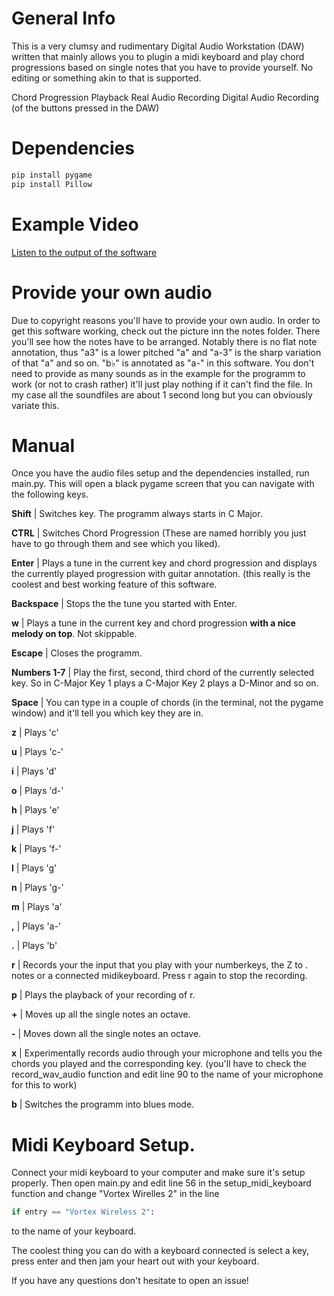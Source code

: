 # General Info

This is a very clumsy and rudimentary Digital Audio Workstation (DAW) written that mainly allows you to plugin a midi keyboard and play chord progressions based on single notes that you have to provide yourself.
No editing or something akin to that is supported.

Chord Progression Playback
Real Audio Recording
Digital Audio Recording (of the buttons pressed in the DAW)

# Dependencies

```bash
pip install pygame
pip install Pillow

```
# Example Video
[Listen to the output of the software](https://youtu.be/uLjL0bSK6Uw)

# Provide your own audio
Due to copyright reasons you'll have to provide your own audio.
In order to get this software working, check out the picture inn the notes folder.
There you'll see how the notes have to be arranged.
Notably there is no flat note annotation, thus "a3" is a lower pitched "a" and "a-3" is the sharp variation of that "a" and so on. "b♭" is annotated as "a-" in this software.
You don't need to provide as many sounds as in the example for the programm to work (or not to crash rather) it'll just play nothing if it can't find the file.
In my case all the soundfiles are about 1 second long but you can obviously variate this.

# Manual

Once you have the audio files setup and the dependencies installed, run main.py.
This will open a black pygame screen that you can navigate with the following keys.

**Shift** | Switches key. The programm always starts in C Major.

**CTRL** | Switches Chord Progression (These are named horribly you just have to go through them and see which you liked).

**Enter** | Plays a tune in the current key and chord progression and displays the currently played progression with guitar annotation. (this really is the coolest and best working feature of this software.

**Backspace** | Stops the the tune you started with Enter.

**w** | Plays a tune in the current key and chord progression **with a nice melody on top**. Not skippable.

**Escape** | Closes the programm.

**Numbers 1-7** | Play the first, second, third chord of the currently selected key. So in C-Major Key 1 plays a C-Major Key 2 plays a D-Minor and so on.

**Space** | You can type in a couple of chords (in the terminal, not the pygame window) and it'll tell you which key they are in.

**z** | Plays 'c'

**u** | Plays 'c-'

**i** | Plays 'd'

**o** | Plays 'd-'

**h** | Plays 'e'

**j** | Plays 'f'

**k** | Plays 'f-'

**l** | Plays 'g'

**n** | Plays 'g-'

**m** | Plays 'a'

**,** | Plays 'a-'

**.** | Plays 'b'

**r** | Records your the input that you play with your numberkeys, the Z to . notes or a connected midikeyboard. Press r again to stop the recording.

**p** | Plays the playback of your recording of r.

**\+** | Moves up all the single notes an octave.

**\-** | Moves down all the single notes an octave.

**x** | Experimentally records audio through your microphone and tells you the chords you played and the corresponding key.  (you'll have to check the record_wav_audio function and edit line 90 to the name of your microphone for this to work)

**b** | Switches the programm into blues mode.

# Midi Keyboard Setup.

Connect your midi keyboard to your computer and make sure it's setup properly.
Then open main.py and edit line 56 in the setup_midi_keyboard function and change "Vortex Wirelles 2" in the line
```python
if entry == "Vortex Wireless 2":
```
to the name of your keyboard.

The coolest thing you can do with a keyboard connected is select a key, press enter and then jam your heart out with your keyboard.

If you have any questions don't hesitate to open an issue!
